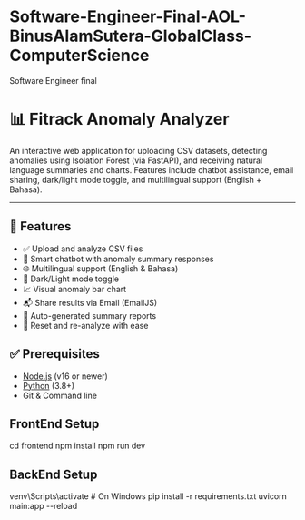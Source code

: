 # Software-Engineer-Final-AOL-BinusAlamSutera-GlobalClass-ComputerScience
Software Engineer final 

# 📊 Fitrack Anomaly Analyzer

An interactive web application for uploading CSV datasets, detecting anomalies using Isolation Forest (via FastAPI), and receiving natural language summaries and charts. Features include chatbot assistance, email sharing, dark/light mode toggle, and multilingual support (English + Bahasa).

---

## 🧩 Features

- ✅ Upload and analyze CSV files
- 💬 Smart chatbot with anomaly summary responses
- 🌐 Multilingual support (English & Bahasa)
- 🌙 Dark/Light mode toggle
- 📈 Visual anomaly bar chart
- 📬 Share results via Email (EmailJS)
- 🧠 Auto-generated summary reports
- 🔁 Reset and re-analyze with ease

## ✅ Prerequisites

- [Node.js](https://nodejs.org/) (v16 or newer)
- [Python](https://www.python.org/) (3.8+)
- Git & Command line

## FrontEnd Setup
cd frontend
npm install
npm run dev

## BackEnd Setup
venv\Scripts\activate       # On Windows
pip install -r requirements.txt
uvicorn main:app --reload
